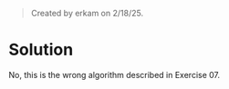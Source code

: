 > Created by erkam on 2/18/25.

# Solution

No, this is the wrong algorithm described in Exercise 07.